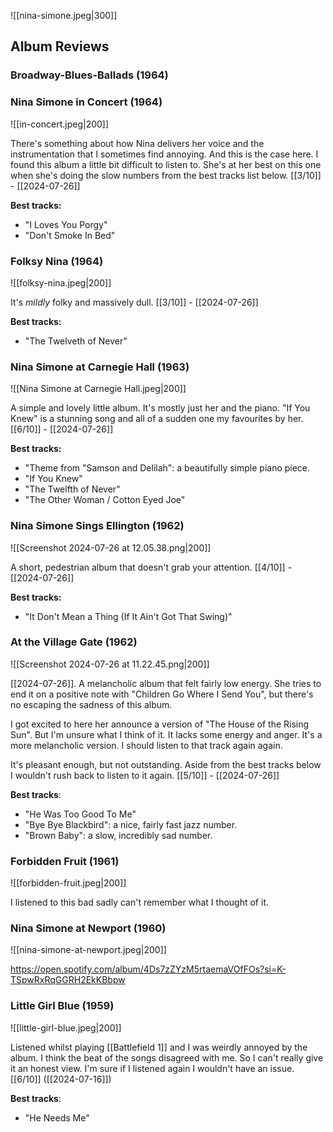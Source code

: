 ![[nina-simone.jpeg|300]]
## Album Reviews

### Broadway-Blues-Ballads (1964)


### Nina Simone in Concert (1964)

![[in-concert.jpeg|200]]

There's something about how Nina delivers her voice and the instrumentation that I sometimes find annoying. And this is the case here. I found this album a little bit difficult to listen to. She's at her best on this one when she's doing the slow numbers from the best tracks list below. [[3/10]] - [[2024-07-26]]

**Best tracks:**
- "I Loves You Porgy"
- "Don't Smoke In Bed"

### Folksy Nina (1964)

![[folksy-nina.jpeg|200]]

It's *mildly* folky and massively dull. [[3/10]] - [[2024-07-26]]

**Best tracks:**
- "The Twelveth of Never"
### Nina Simone at Carnegie Hall (1963)

![[Nina Simone at Carnegie Hall.jpeg|200]]

A simple and lovely little album. It's mostly just her and the piano. "If You Knew" is a stunning song and all of a sudden one my favourites by her. [[6/10]] - [[2024-07-26]]

**Best tracks:**
- "Theme from "Samson and Delilah": a beautifully simple piano piece.
- "If You Knew"
- "The Twelfth of Never"
- "The Other Woman / Cotton Eyed Joe"

### Nina Simone Sings Ellington (1962)

![[Screenshot 2024-07-26 at 12.05.38.png|200]]

A short, pedestrian album that doesn't grab your attention. [[4/10]] - [[2024-07-26]]

**Best tracks:**
- "It Don't Mean a Thing (If It Ain't Got That Swing)"

### At the Village Gate (1962)

![[Screenshot 2024-07-26 at 11.22.45.png|200]]

[[2024-07-26]]. A melancholic album that felt fairly low energy. She tries to end it on a positive note with "Children Go Where I Send You", but there's no escaping the sadness of this album.

I got excited to here her announce a version of "The House of the Rising Sun". But I'm unsure what I think of it. It lacks some energy and anger. It's a more melancholic version. I should listen to that track again again.

It's pleasant enough, but not outstanding. Aside from the best tracks below I wouldn't rush back to listen to it again. [[5/10]] - [[2024-07-26]]

**Best tracks**:
- "He Was Too Good To Me"
- "Bye Bye Blackbird": a nice, fairly fast jazz number.
- "Brown Baby": a slow, incredibly sad number.

### Forbidden Fruit (1961)

![[forbidden-fruit.jpeg|200]]

I listened to this bad sadly can't remember what I thought of it.


### Nina Simone at Newport (1960)

![[nina-simone-at-newport.jpeg|200]]

https://open.spotify.com/album/4Ds7zZYzM5rtaemaVOfFOs?si=K-TSpwRxRqGGRH2EkKBbpw


### Little Girl Blue (1959)

![[little-girl-blue.jpeg|200]]

Listened whilst playing [[Battlefield 1]] and I was weirdly annoyed by the album. I think the beat of the songs disagreed with me. So I can't really give it an honest view. I'm sure if I listened again I wouldn't have an issue. [[6/10]] ([[2024-07-16]])

**Best tracks**:
- "He Needs Me"